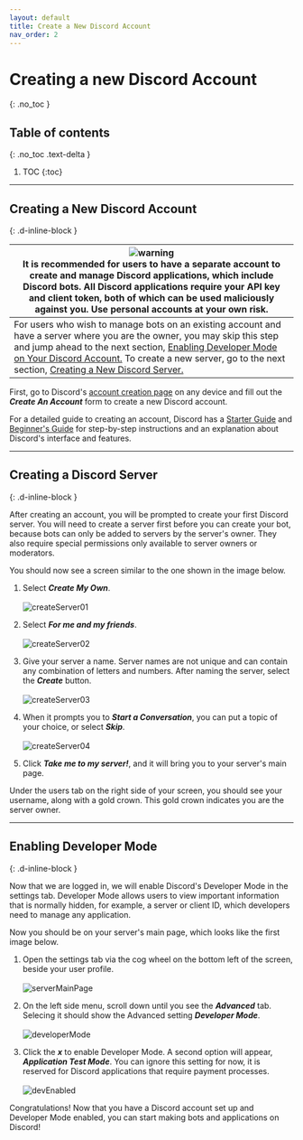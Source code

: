 ```yaml
---
layout: default
title: Create a New Discord Account
nav_order: 2
---
```


# Creating a new Discord Account
{: .no_toc }

## Table of contents
{: .no_toc .text-delta }

1. TOC
{:toc}

---

## Creating a New Discord Account
{: .d-inline-block }

| ![warning](../graphics/warning2.png)<br> It is recommended for users to have a separate account to create and manage Discord applications, which include Discord bots. All Discord applications require your API key and client token, both of which can be used maliciously against you. Use personal accounts at your own risk. |
|---|
| For users who wish to manage bots on an existing account and have a server where you are the owner, you may skip this step and jump ahead to the next section, [Enabling Developer Mode on Your Discord Account.](https://23o4i7.github.io/Sean-Sejin-Docs/docs/createDiscordAccount/#enabling-developer-mode) To create a new server, go to the next section, [Creating a New Discord Server.](https://23o4i7.github.io/Sean-Sejin-Docs/docs/createDiscordAccount/#creating-a-discord-server) |

First, go to Discord's [account creation page](https://discord.com/register) on any device and fill out the ***Create An Account*** form to create a new Discord account.

For a detailed guide to creating an account, Discord has a [Starter Guide](https://support.discord.com/hc/en-us/articles/360033931551-Getting-Started) and [Beginner's Guide](https://support.discord.com/hc/en-us/articles/360045138571-Beginner-s-Guide-to-Discord) for step-by-step instructions and an explanation about Discord's interface and features.

---

## Creating a Discord Server
{: .d-inline-block }

After creating an account, you will be prompted to create your first Discord server. You will need to create a server first before you can create your bot, because bots can only be added to servers by the server's owner. They also require special permissions only available to server owners or moderators.

You should now see a screen similar to the one shown in the image below.

1. Select ***Create My Own***.<br><br>![createServer01](../graphics/createFirstServer.png)<br>

2. Select ***For me and my friends***.<br><br>![createServer02](../graphics/createFirstServer2.png)<br>

3. Give your server a name. Server names are not unique and can contain any combination of letters and numbers. After naming the server, select the ***Create*** button.<br><br>![createServer03](../graphics/createFirstServer3.png)<br>

4. When it prompts you to ***Start a Conversation***, you can put a topic of your choice, or select ***Skip***.<br><br>![createServer04](../graphics/createFirstServer4.png)<br>
 
5. Click ***Take me to my server!***, and it will bring you to your server's main page.

Under the users tab on the right side of your screen, you should see your username, along with a gold crown. This gold crown indicates you are the server owner.

---

## Enabling Developer Mode
{: .d-inline-block }

Now that we are logged in, we will enable Discord's Developer Mode in the settings tab. Developer Mode allows users to view important information that is normally hidden, for example, a server or client ID, which developers need to manage any application. 

Now you should be on your server's main page, which looks like the first image below.

1. Open the settings tab via the cog wheel on the bottom left of the screen, beside your user profile.<br><br>![serverMainPage](../graphics/serverMainPage.png)<br>

2. On the left side menu, scroll down until you see the ***Advanced*** tab. Selecing it should show the Advanced setting ***Developer Mode***.<br><br>![developerMode](../graphics/developerMode.png)<br>

3. Click the ***x*** to enable Developer Mode. A second option will appear, ***Application Test Mode***. You can ignore this setting for now, it is reserved for Discord applications that require payment processes. <br><br>![devEnabled](../graphics/devModeEnabled.png)<br>

Congratulations! Now that you have a Discord account set up and Developer Mode enabled, you can start making bots and applications on Discord!
